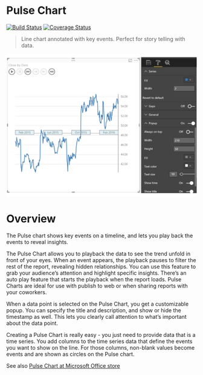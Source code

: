 # Pulse Chart
[![Build Status](https://travis-ci.org/Microsoft/powerbi-visuals-pulsechart.svg?branch=master)](https://travis-ci.org/Microsoft/powerbi-visuals-pulsechart) [![Coverage Status](https://coveralls.io/repos/github/Microsoft/powerbi-visuals-pulsechart/badge.svg?branch=master)](https://coveralls.io/github/Microsoft/powerbi-visuals-pulsechart?branch=master)

> Line chart annotated with key events. Perfect for story telling with data.

![stacked area chart screenshot](./assets/screenshot2.png)

# Overview

The Pulse chart shows key events on a timeline, and lets you play back the events to reveal insights.

The Pulse Chart allows you to playback the data to see the trend unfold in front of your eyes. When an event appears, the playback pauses to filter the rest of the report, revealing hidden relationships. You can use this feature to grab your audience’s attention and highlight specific insights. There’s an auto play feature that starts the playback when the report loads. Pulse Charts are ideal for use with publish to web or when sharing reports with your coworkers.

When a data point is selected on the Pulse Chart, you get a customizable popup. You can specify the title and description, and show or hide the timestamp as well. This lets you clearly call attention to what’s important about the data point.

Creating a Pulse Chart is really easy - you just need to provide data that is a time series. You add columns to the time series data that define the events you want to show on the line. For those columns, non-blank values become events and are shown as circles on the Pulse chart.

See also [Pulse Chart at Microsoft Office store](https://store.office.com/en-001/app.aspx?assetid=WA104381006)

